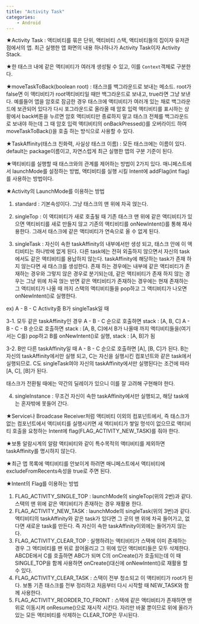 ```yaml
---
title: "Activity Task"
categories:
    - Android
---
```

★Activity Task : 액티비티를 묶은 단위, 액티비티 스택, 액티비티들의 집이자 유저관점에서의 앱. 최근 실행한 앱 화면의 내용 하나하나가 Activity Task이자 Activity Stack.

★한 태스크 내에 같은 액티비티가 여러개 생성될 수 있고, 이를 `Context`객체로 구분한다.

★moveTaskToBack(boolean root) : 태스크를 백그라운드로 보내는 메소드. root가 false면 이 액티비티가 root액티비티일 때만 백그라운드로 보내고, true라면 그냥 보낸다. 예를들어 앱을 암호로 잠금한 경우 태스크에 액티비티가 여러개 있는 채로 백그라운드에 보관되어 있다가 다시 포그라운드로 올라올 때 암호 입력 액티비티를 표시하는 상황에서 back버튼을 누르면 암호 액티비티만 종료하지 말고 태스크 전체를 백그라운드로 보내야 하는데 그 때 암호 입력 액티비티의 onBackPressed()를 오버라이드 하여 moveTaskToBack()을 호출 하는 방식으로 사용할 수 있다.

★TaskAffinity(태스크 친화력, 사실상 태스크 이름) : 모든 태스크에는 이름이 있다. default는 package이름이고, 자연스럽게 최근 실행한 앱의 구분 기준이 된다.

★액티비티를 실행할 때 태스크와의 관계를 제어하는 방법이 2가지 있다. 매니페스트에서 launchMode를 설정하는 방법, 액티비티를 실행 시킬 Intent에 addFlag(int flag)를 사용하는 방법이다.

★Activity의 LaunchMode를 이용하는 방법
1. standard : 기본속성이다. 그냥 태스크의 맨 위에 차곡 얹는다.

2. singleTop : 이 액티비티가 새로 호출될 때 기존 태스크 맨 위에 같은 액티비티가 있으면 액티비티를 새로 만들지 않고 기존의 액티비티를 onNewIntent()를 통해 재사용한다. 그래서 태스크에 같은 액티비티가 연속으로 올 수 없게 된다.

3. singleTask : 자신이 속한 taskAffinity의 내부에서만 생성 되고, 태스크 안에 이 액티비티는 하나밖에 없게 된다. 다른 task에는 전혀 외출하지 않으면서 자신의 task에서도 같은 액티비티를 용납하지 않는다. taskAffinity에 해당하는 task가 존재 하지 않는다면 새 태스크를 생성한다. 존재 하는 경우에는 내부에 같은 액티비티가 존재하는 경우와 그렇지 않은 경우로 분기되는데, 같은 액티비티가 존재 하지 않는 경우는 그냥 위에 차곡 얹는 반면 같은 액티비티가 존재하는 경우에는 현재 존재하는 그 액티비티가 나올 때 까지 스택의 액티비티들을 pop하고 그 액티비티가 나오면 onNewIntent()로 실행한다.

ex) A - B - C Activity중 B가 singleTask일 때

3-1. 모두 같은 taskAffinity인 경우
A - B - C 순으로 호출하면 stack : [A, B, C]
A - B - C - B 순으로 호출하면 stack : [A, B, C]에서 B가 나올때 까지 액티비티들을(여기서는 C를) pop하고 B를 onNewIntent()로 실행, stack : [A, B]가 됨

3-2. B만 다른 taskAffinity일 때
A - B - C 순으로 호출하면 [A], [B, C]가 된다. B는 자신의 taskAffinity에서만 실행 되고, C는 자신을 실행시킨 컴포넌트와 같은 task에서 실행되므로. C도 singleTask여야 자신의 taskAffinity에서만 실행된다는 조건에 따라 [A, C], [B]가 된다.

태스크가 전환될 때에는 약간의 딜레이가 있으니 이를 잘 고려해 구현해야 한다.

4. singleInstance : 무조건 자신이 속한 taskAffinity에서만 실행되고, 해당 task에는 혼자밖에 못들어 간다.

★Service나 Broadcase Receiver처럼 액티비티 이외의 컴포넌트에서, 즉 태스크가 없는 컴포넌트에서 액티비티를 실행시키면 새 액티비티가 쌓일 멍석이 없으므로 액티비티 호출을 요청하는 Intent에 flag(FLAG_ACTIVITY_NEW_TASK)를 줘야 한다.

★보통 알람시계의 알람 액티비티와 같이 특수목적의 액티비티를 제외하면 taskAffinity를 명시하지 않는다.

★최근 앱 목록에 액티비티를 안보이게 하려면 매니페스트에서 액티비티에 excludeFromRecents속성을 true로 주면 된다.

★Intent의 Flag를 이용하는 방법
1. FLAG_ACTIVITY_SINGLE_TOP : launchMode의 singleTop(위의 2번)과 같다. 스택의 맨 위에 같은 액티비티가 존재하는 경우 재활용 한다.
2. FLAG_ACTIVITY_NEW_TASK : launchMode의 singleTask(위의 3번)과 같다. 액티비티의 taskAffinity와 같은 task가 있다면 그 곳의 맨 위에 차곡 들어가고, 없다면 새로운 task를 만든다. 즉 자신이 속한 taskAffinity이외에는 들어가지 않는다.
3. FLAG_ACTIVITY_CLEAR_TOP : 실행하려는 액티비티가 스택에 이미 존재하는 경우 그 액티비티를 맨 위로 끌어올리고 그 위에 있던 액티비티들은 모두 삭제한다. ABCDE에서 C를 호출하면 ABC가 되며 C의 onCreate()가 호출되는데 이 때 SINGLE_TOP을 함께 사용하면 onCreate()대신에 onNewIntent()로 재활용 할 수 있다.
4. FLAG_ACTIVITY_CLEAR_TASK : 스택이 전부 청소되고 이 액티비티가 root가 된다. 보통 기존 태스크를 전부 정리하고 처음부터 다시 시작할 때 NEW_TASK와 함께 사용한다.
5. FLAG_ACTIVITY_REORDER_TO_FRONT : 스택에 같은 액티비티가 존재하면 맨 위로 이동시켜 onResume()으로 재시작 시킨다. 자리만 바꿀 뿐이므로 위에 올라가있는 모든 액티비티를 삭제하는 CLEAR_TOP은 무시된다.